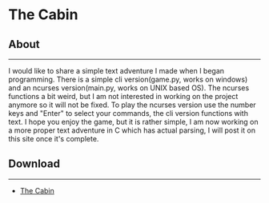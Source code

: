 # The Cabin

## About

***

I would like to share a simple text adventure I made when I began
programming. There is a simple cli version(game.py, works on windows)
and an ncurses version(main.py, works on UNIX based OS). The ncurses
functions a bit weird, but I am not interested in working on the project
anymore so it will not be fixed. To play the ncurses version use the
number keys and \"Enter\" to select your commands, the cli version
functions with text. I hope you enjoy the game, but it is rather simple,
I am now working on a more proper text adventure in C which has actual
parsing, I will post it on this site once it\'s complete.

## Download

***

-   [The Cabin](https://gitlab.com/TeaSkittle/the-cabin/)
